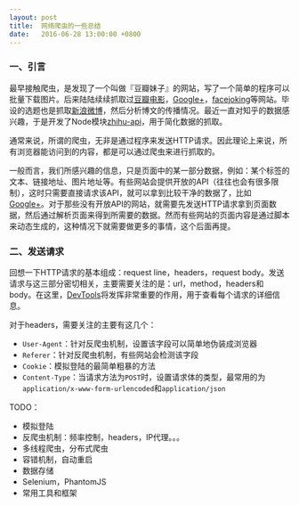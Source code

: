 ```yaml
---
layout: post
title:  网络爬虫的一些总结
date:   2016-06-28 13:00:00 +0800
---
```


### 一、引言

最早接触爬虫，是发现了一个叫做『豆瓣妹子』的网站，写了一个简单的程序可以批量下载图片。后来陆陆续续抓取过[豆瓣电影](https://movie.douban.com/)，[Google+](https://plus.google.com/)，[facejoking](http://www.facejoking.com/)等网站。毕设的选题也是抓取[新浪微博](http://weibo.com/)，然后分析博文的传播情况。最近一直对知乎的数据感兴趣，于是开发了Node模块[zhihu-api](https://github.com/syaning/zhihu-api)，用于简化数据的抓取。

通常来说，所谓的爬虫，无非是通过程序来发送HTTP请求。因此理论上来说，所有浏览器能访问到的内容，都是可以通过爬虫来进行抓取的。

一般而言，我们所感兴趣的信息，只是页面中的某一部分数据，例如：某个标签的文本、链接地址、图片地址等。有些网站会提供开放的API（往往也会有很多限制），这时只需要直接请求该API，就可以拿到比较干净的数据了，比如[Google+](https://developers.google.com/+/web/api/rest/)。对于那些没有开放API的网站，就需要先发送HTTP请求拿到页面数据，然后通过解析页面来得到所需要的数据。然而有些网站的页面内容是通过脚本来动态生成的，这种情况下就需要做更多的事情，这个后面再提。

### 二、发送请求

回想一下HTTP请求的基本组成：request line，headers，request body。发送请求与这三部分密切相关，主要需要关注的是：url，method，headers和body。在这里，[DevTools](https://developer.chrome.com/devtools)将发挥非常重要的作用，用于查看每个请求的详细信息。

对于headers，需要关注的主要有这几个：

- `User-Agent`：针对反爬虫机制，设置该字段可以简单地伪装成浏览器
- `Referer`：针对反爬虫机制，有些网站会检测该字段
- `Cookie`：模拟登陆的最简单粗暴的方法
- `Content-Type`：当请求方法为`POST`时，设置请求体的类型，最常用的为`application/x-www-form-urlencoded`和`application/json`

TODO：

- 模拟登陆
- 反爬虫机制：频率控制，headers，IP代理。。。
- 多线程爬虫，分布式爬虫
- 容错机制，自动重启
- 数据存储
- Selenium，PhantomJS
- 常用工具和框架